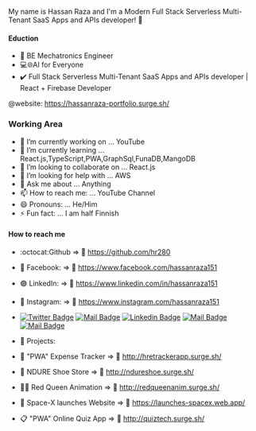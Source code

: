  My name is Hassan Raza and I'm a Modern Full Stack Serverless Multi-Tenant SaaS Apps and APIs developer! 👋

#### Eduction

- 👷 BE Mechatronics Engineer
- 💻🌐AI for Everyone
- ✔️ Full Stack Serverless Multi-Tenant SaaS Apps and APIs developer | React + Firebase Developer

@website: https://hassanraza-portfolio.surge.sh/

### Working Area

- 🔭 I’m currently working on ... YouTube
- 🌱 I’m currently learning ... React.js,TypeScript,PWA,GraphSql,FunaDB,MangoDB
- 👯 I’m looking to collaborate on ... React.js
- 🤔 I’m looking for help with ... AWS
- 💬 Ask me about ... Anything
- 📫 How to reach me: ... YouTube Channel
- 😄 Pronouns: ... He/Him
- ⚡ Fun fact: ... I am half Finnish

#### How to reach me

- :octocat:Github => 🔗 https://github.com/hr280
- 🔵 Facebook: => 🔗 https://www.facebook.com/hassanraza151
- 🟣 LinkedIn: => 🔗 https://www.linkedin.com/in/hassanraza151
- 🔷 Instagram: => 🔗 https://www.instagram.com/hassanraza151

- [![Twitter Badge](https://img.shields.io/badge/-@Hassan-1ca0f1?style=flat&labelColor=1ca0f1&logo=twitter&logoColor=white&link=https://twitter.com/HassanR98308647)](https://twitter.com/HassanR98308647) [![Mail Badge](https://img.shields.io/badge/-Hassan-e74c3c?style=flat&labelColor=e74c3c&logo=youtube&logoColor=white)](https://youtube.com/Hassan) [![Linkedin Badge](https://img.shields.io/badge/-Hassan-0e76a8?style=flat&labelColor=0e76a8&logo=linkedin&logoColor=white)](https://www.linkedin.com/in/hassanraza151/) [![Mail Badge](https://img.shields.io/badge/-@Hassan-e84393?style=flat&labelColor=e84393&logo=instagram&logoColor=white)](https://instagram.com/hassanraza151) [![Mail Badge](https://img.shields.io/badge/-Hassan-c0392b?style=flat&labelColor=c0392b&logo=gmail&logoColor=white)](mailto:hr280161@gmail.com)

- 🏅 Projects:

- 💸 "PWA" Expense Tracker => 🔗 http://hretrackerapp.surge.sh/
- 🛒 NDURE Shoe Store => 🔗 http://ndureshoe.surge.sh/
- 👨‍💻 Red Queen Animation  => 🔗 http://redqueenanim.surge.sh/
- 🚀 Space-X launches Website => 🔗 https://launches-spacex.web.app/
- 📋 "PWA" Online Quiz App => 🔗 http://quiztech.surge.sh/
